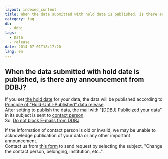 ```yaml
---
layout: indexed_content
title: When the data submitted with hold date is published, is there any announcement from DDBJ?
category: faq
db:
  - ddbj
tags: 
  - Data
  - release
date: 2014-07-01T18:17:20
lang: en
---
```


## When the data submitted with hold date is published, is there any announcement from DDBJ?

<p>If you set <a href="/ddbj/services/index.html#holddate">the hold date</a> for your data, the data will be published according to <a href="/documents/documents/data-release-policy-e.html">Principle of “Hold-Until-Published” data release</a>. <br>After setting to publish the data, the mail with "[DDBJ] Publicized your data" in its subject is sent to <a href="/ddbj/services/index.html#contact">contact person</a>. <br>So, <a href="/precautions-e.html">Do not block E-mails from DDBJ</a>. </p>
<p>If the information of contact person is old or invalid, we may be unable to acknowledge publication of your data or any other important announcement. <br>Contact us from <a href="/ddbj/update-form-e.html">this form</a> to send request by selecting the subject, "Change the contact person, belonging, institution, etc..". </p>
